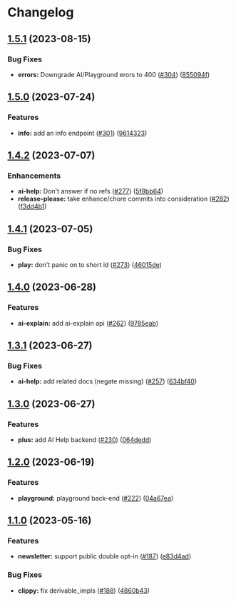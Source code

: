 # Changelog

## [1.5.1](https://github.com/mdn/rumba/compare/v1.5.0...v1.5.1) (2023-08-15)


### Bug Fixes

* **errors:** Downgrade AI/Playground erors to 400 ([#304](https://github.com/mdn/rumba/issues/304)) ([855094f](https://github.com/mdn/rumba/commit/855094fde7d2dd2793d1f6060aad89dafc83e793))

## [1.5.0](https://github.com/mdn/rumba/compare/v1.4.2...v1.5.0) (2023-07-24)


### Features

* **info:** add an info endpoint ([#301](https://github.com/mdn/rumba/issues/301)) ([9614323](https://github.com/mdn/rumba/commit/9614323ad0087898775400f5bbb081436b8614d9))

## [1.4.2](https://github.com/mdn/rumba/compare/v1.4.1...v1.4.2) (2023-07-07)


### Enhancements

* **ai-help:** Don't answer if no refs ([#277](https://github.com/mdn/rumba/issues/277)) ([5f9bb64](https://github.com/mdn/rumba/commit/5f9bb647928659a775a8b632f08f04ddbd45a6fe))
* **release-please:** take enhance/chore commits into consideration ([#282](https://github.com/mdn/rumba/issues/282)) ([f3dd4b1](https://github.com/mdn/rumba/commit/f3dd4b14028695598ed8c4c98d2791994fb1afad))

## [1.4.1](https://github.com/mdn/rumba/compare/v1.4.0...v1.4.1) (2023-07-05)


### Bug Fixes

* **play:** don't panic on to short id ([#273](https://github.com/mdn/rumba/issues/273)) ([46015de](https://github.com/mdn/rumba/commit/46015de19d30f87b9e5ea3287f0c474243eaf1c5))

## [1.4.0](https://github.com/mdn/rumba/compare/v1.3.1...v1.4.0) (2023-06-28)


### Features

* **ai-explain:** add ai-explain api ([#262](https://github.com/mdn/rumba/issues/262)) ([9785eab](https://github.com/mdn/rumba/commit/9785eab520301f275e6489fda10d1cd77c40df51))

## [1.3.1](https://github.com/mdn/rumba/compare/v1.3.0...v1.3.1) (2023-06-27)


### Bug Fixes

* **ai-help:** add related docs (negate missing) ([#257](https://github.com/mdn/rumba/issues/257)) ([634bf40](https://github.com/mdn/rumba/commit/634bf40d27d9a9f066e9cc1dc9378e020fb6f2d0))

## [1.3.0](https://github.com/mdn/rumba/compare/v1.2.0...v1.3.0) (2023-06-27)


### Features

* **plus:** add AI Help backend ([#230](https://github.com/mdn/rumba/issues/230)) ([064dedd](https://github.com/mdn/rumba/commit/064deddaa5ebec95d2a53a4c8b46fab276db4c34))

## [1.2.0](https://github.com/mdn/rumba/compare/v1.1.0...v1.2.0) (2023-06-19)


### Features

* **playground:** playground back-end ([#222](https://github.com/mdn/rumba/issues/222)) ([04a67ea](https://github.com/mdn/rumba/commit/04a67ea8452ec7b19752ea94de7aa60acb5b4a54))

## [1.1.0](https://github.com/mdn/rumba/compare/v1.0.0...v1.1.0) (2023-05-16)


### Features

* **newsletter:** support public double opt-in ([#187](https://github.com/mdn/rumba/issues/187)) ([e83d4ad](https://github.com/mdn/rumba/commit/e83d4adf54a77c800f3a438796a5974e55cc3f95))


### Bug Fixes

* **clippy:** fix derivable_impls ([#188](https://github.com/mdn/rumba/issues/188)) ([4860b43](https://github.com/mdn/rumba/commit/4860b43556104a584df8775ab53821301c2a4087))
